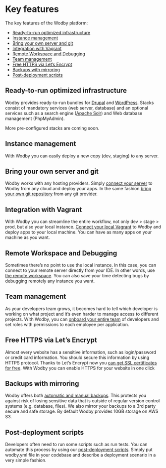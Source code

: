 # Key features

The key features of the Wodby platform:

* [Ready-to-run optimized infrastructure](#ready-to-run-optimized-infrastructure)
* [Instance management](#instance-management)
* [Bring your own server and git](#bring-your-own-server-and-git)
* [Integration with Vagrant](#integration-with-vagrant)
* [Remote Workspace and Debugging](#remote-workspace-and-debugging)
* [Team management](#team-management)
* [Free HTTPS via Let’s Encrypt](#free-https-via-lets-encrypt)
* [Backups with mirroring](#backups-with-mirroring)
* [Post-deployment scripts](#post-deployment-scripts)

## Ready-to-run optimized infrastructure

Wodby provides ready-to-run bundles for [Drupal](../infrastructure/bundles/drupal8/README.md) and [WordPress](../infrastructure/bundles/drupal/README.md). Stacks consist of mandatory services (web server, database) and an optional services such as a search engine ([Apache Solr](../containers/apache-solr.html)) and Web database management (PhpMyAdmin). 

More pre-configured stacks are coming soon.

## Instance management

With Wodby you can easily deploy a new copy (dev, staging) to any server.

## Bring your own server and git

Wodby works with any hosting providers. Simply [connect your server](../servers/connecting-server/README.md) to Wodby from any cloud and deploy your apps. In the same fashion [bring your own git repository](../git/connecting-git/README.md) from any git provider.

## Integration with Vagrant

With Wodby you can streamline the entire workflow, not only dev > stage > prod, but also your local instance. [Connect your local Vagrant](../vagrant/README.md) to Wodby and deploy apps to your local machine. You can have as many apps on your machine as you want.

## Remote Workspace and Debugging

Sometimes there’s no point to use the local instance. In this case, you can connect to your remote server directly from your IDE. In other words, use [the remote workspace](../apps/remote-workspace/README.md). You can also save your time detecting bugs by debugging remotely any instance you want.

## Team management

As your developers team grows, it becomes hard to tell which developer is working on what project and it’s even harder to manage access to different projects. With Wodby, you can [onboard your entire team](../team/README.md) of developers and set roles with permissions to each employee per application.

## Free HTTPS via Let’s Encrypt

Almost every website has a sensitive information, such as login/password or credit card information. You should secure this information by using HTTPS protocol. Thanks to Let’s Encrypt now you <a href="../apps/domains.html#https-ssl-via-lets-encrypt">can get SSL certificates for free</a>. With Wodby you can enable HTTPS for your website in one click

## Backups with mirroring

Wodby offers both [automatic and manual backups](../apps/backups.md). This protects you against risk of losing sensitive data that is outside of regular version control systems (e.g. database, files). We also mirror your backups to a 3rd party secure and safe storage. By default Wodby provides 10GB storage on AWS S3.

## Post-deployment scripts

Developers often need to run some scripts such as run tests. You can automate this process by using our [post-deployment scripts](../deployment/post-deployment-scripts.md). Simply put wodby.yml file in your codebase and describe a deployment scenario in a very simple fashion.